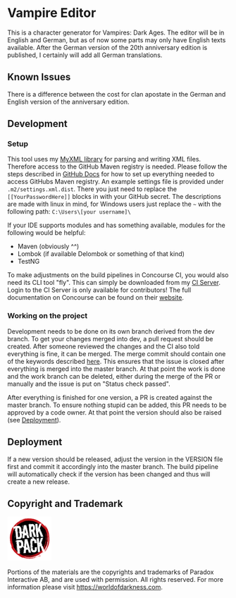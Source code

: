 # Vampire Editor

This is a character generator for Vampires: Dark Ages.
The editor will be in English and German, but as of now some parts may only have English texts available. After the German version of the 20th anniversary edition is published, I certainly will add all German translations.

## Known Issues

There is a difference between the cost for clan apostate in the German and English version of the anniversary edition.

## Development

### Setup
This tool uses my [MyXML library](https://github.com/Antafes/MyXML) for parsing and writing XML files.
Therefore access to the GitHub Maven registry is needed.
Please follow the steps described in [GitHub Docs](https://docs.github.com/en/packages/working-with-a-github-packages-registry/working-with-the-apache-maven-registry) for how to set up everything needed to access GitHubs Maven registry.
An example settings file is provided under ``.m2/settings.xml.dist``.
There you just need to replace the ``[[YourPasswordHere]]`` blocks in with your GitHub secret.
The descriptions are made with linux in mind, for Windows users just replace the `~` with the following path: `C:\Users\[your username]\`

If your IDE supports modules and has something available, modules for the following would be helpful:
- Maven (obviously ^^)
- Lombok (if available Delombok or something of that kind)
- TestNG

To make adjustments on the build pipelines in Concourse CI, you would also need its CLI tool "fly".
This can simply be downloaded from my [CI Server](https://ci.wafriv.de/).
Login to the CI Server is only available for contributors!
The full documentation on Concourse can be found on their [website](https://concourse-ci.org/docs.html).

### Working on the project

Development needs to be done on its own branch derived from the dev branch.
To get your changes merged into dev, a pull request should be created.
After someone reviewed the changes and the CI also told everything is fine, it can be merged.
The merge commit should contain one of the keywords described [here](https://docs.github.com/en/issues/tracking-your-work-with-issues/linking-a-pull-request-to-an-issue).
This ensures that the issue is closed after everything is merged into the master branch.
At that point the work is done and the work branch can be deleted, either during the merge of the PR or manually and the issue is put on "Status check passed".

After everything is finished for one version, a PR is created against the master branch.
To ensure nothing stupid can be added, this PR needs to be approved by a code owner.
At that point the version should also be raised (see [Deployment](#deployment)).

## Deployment

If a new version should be released, adjust the version in the VERSION file first and commit it accordingly into the master branch.
The build pipeline will automatically check if the version has been changed and thus will create a new release.

## Copyright and Trademark

<img src="src/main/resources/images/darkPackLogo.png" width="100" />

Portions of the materials are the copyrights and trademarks of Paradox Interactive AB, and are used with permission. 
All rights reserved. 
For more information please visit https://worldofdarkness.com.

